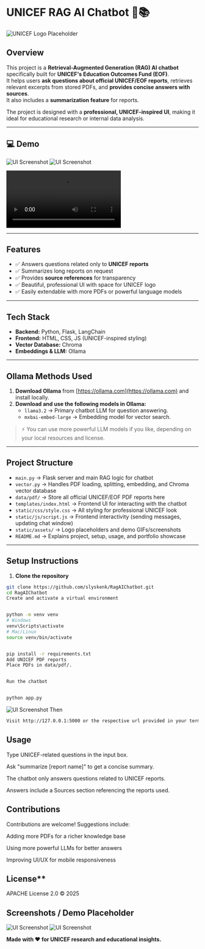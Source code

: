 # UNICEF RAG AI Chatbot 🤖📚

![UNICEF Logo Placeholder](./static/images/unicef_logo.png)

## Overview

This project is a **Retrieval-Augmented Generation (RAG) AI chatbot** specifically built for **UNICEF's Education Outcomes Fund (EOF)**.  
It helps users **ask questions about official UNICEF/EOF reports**, retrieves relevant excerpts from stored PDFs, and **provides concise answers with sources**.  
It also includes a **summarization feature** for reports.  

The project is designed with a **professional, UNICEF-inspired UI**, making it ideal for educational research or internal data analysis.  

---

## 💻 Demo

![UI Screenshot](./static/assets/screenshot1.png)
![UI Screenshot](./static/assets/screenshot2.png)

![Link to Chatbot Video Demo](./static/assets/FinalDemo.mp4)

---

## Features

- ✅ Answers questions related only to **UNICEF reports**  
- ✅ Summarizes long reports on request  
- ✅ Provides **source references** for transparency  
- ✅ Beautiful, professional UI with space for UNICEF logo  
- ✅ Easily extendable with more PDFs or powerful language models  

---

## Tech Stack

- **Backend:** Python, Flask, LangChain  
- **Frontend:** HTML, CSS, JS (UNICEF-inspired styling)  
- **Vector Database:** Chroma  
- **Embeddings & LLM:** Ollama  

---

## Ollama Methods Used

1. **Download Ollama** from [https://ollama.com](https://ollama.com) and install locally.  
2. **Download and use the following models in Ollama:**  
   - `llama3.2` → Primary chatbot LLM for question answering.  
   - `mxbai-embed-large` → Embedding model for vector search.  

> ⚡ You can use more powerful LLM models if you like, depending on your local resources and license.  

---

## Project Structure

- `main.py` → Flask server and main RAG logic for chatbot  
- `vector.py` → Handles PDF loading, splitting, embedding, and Chroma vector database  
- `data/pdf/` → Store all official UNICEF/EOF PDF reports here  
- `templates/index.html` → Frontend UI for interacting with the chatbot  
- `static/css/style.css` → All styling for professional UNICEF look  
- `static/js/script.js` → Frontend interactivity (sending messages, updating chat window)  
- `static/assets/` → Logo placeholders and demo GIFs/screenshots  
- `README.md` → Explains project, setup, usage, and portfolio showcase  
---

## Setup Instructions

1. **Clone the repository**
```bash
git clone https://github.com/slyskenk/RagAIChatbot.git
cd RagAIChatbot
Create and activate a virtual environment
```

```bash

python -m venv venv
# Windows
venv\Scripts\activate
# Mac/Linux
source venv/bin/activate

```



```bash

pip install -r requirements.txt
Add UNICEF PDF reports
Place PDFs in data/pdf/.


Run the chatbot

```

```bash

python app.py
```
![UI Screenshot](./static/assets/screenshot3.png)
Then
```bash
Visit http://127.0.0.1:5000 or the respective url provided in your terminal in your browser.

```

## Usage
Type UNICEF-related questions in the input box.

Ask "summarize [report name]" to get a concise summary.

The chatbot only answers questions related to UNICEF reports.

Answers include a Sources section referencing the reports used.

## Contributions
Contributions are welcome! Suggestions include:

Adding more PDFs for a richer knowledge base

Using more powerful LLMs for better answers

Improving UI/UX for mobile responsiveness

## License**
APACHE License 2.0 © 2025

## Screenshots / Demo Placeholder


![UI Screenshot](./static/assets/screenshot1.png)
![UI Screenshot](./static/assets/screenshot2.png)


****Made with ❤️ for UNICEF research and educational insights.****